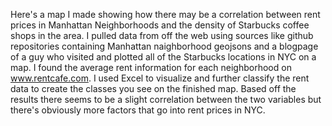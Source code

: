 Here's a map I made showing how there may be a correlation between rent prices in Manhattan Neighborhoods and the density of Starbucks coffee shops in the area. I pulled data from off the web using sources like github repositories containing Manhattan naighborhood geojsons and a blogpage of a guy who visited and plotted all of the Starbucks locations in NYC on a map. I found the average rent information for each neighborhood on www.rentcafe.com. I used Excel to visualize and further classify the rent data to create the classes you see on the finished map. Based off the results there seems to be a slight correlation between the two variables but there's obviously more factors that go into rent prices in NYC.
